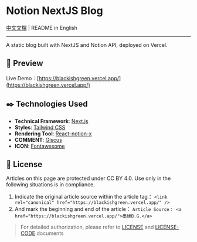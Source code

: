 # Notion NextJS Blog

[中文文檔](./README.md) | README in English

<hr/>

A static blog built with NextJS and Notion API, deployed on Vercel.

## 🔎 Preview

Live Demo：[https://blackishgreen.vercel.app/](https://blackishgreen.vercel.app/) 

## ✒️ Technologies Used

- **Technical Framework**: [Next.js](https://nextjs.org)
- **Styles**: [Tailwind CSS](https://www.tailwindcss.cn/)
- **Rendering Tool**: [React-notion-x](https://github.com/NotionX/react-notion-x)
- **COMMENT**: [Giscus](https://giscus.app/zh-CN)
- **ICON**: [Fontawesome](https://fontawesome.com/v6/icons/)

## 📝 License

Articles on this page are protected under CC BY 4.0. Use only in the following situations is in compliance.

1. Indicate the original article source within the article <head> tag： `<link rel="canonical" href="https://blackishgreen.vercel.app/" />`
2. And mark the beginning and end of the article： `Article Source： <a href="https://blackishgreen.vercel.app/">墨綠B.G.</a>`

> For detailed authorization, please refer to [LICENSE](LICENSE) and [LICENSE-CODE](LICENSE-CODE) documents

